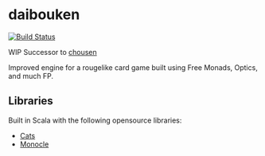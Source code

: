 # daibouken

[![Build Status](https://travis-ci.org/RawToast/daichousen.svg?branch=master)](https://travis-ci.org/RawToast/daichousen)

WIP Successor to [chousen](https://github.com/RawToast/chousen-server)

Improved engine for a rougelike card game built using Free Monads, Optics, and much FP.

## Libraries

Built in Scala with the following opensource libraries:

* [Cats](https://github.com/typelevel/cats)
* [Monocle](https://github.com/julien-truffaut/monocle)
